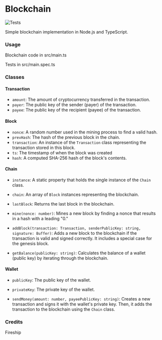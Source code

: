 # Blockchain
![Tests](https://github.com/kasparnau/blockchain/actions/workflows/main.yml/badge.svg)

Simple blockchain implementation in Node.js and TypeScript.

### Usage

Blockchain code in src/main.ts

Tests in src/main.spec.ts

### Classes

#### Transaction

- `amount`: The amount of cryptocurrency transferred in the transaction.
- `payer`: The public key of the sender (payer) of the transaction.
- `payee`: The public key of the recipient (payee) of the transaction.

#### Block

- `nonce`: A random number used in the mining process to find a valid hash.
- `prevHash`: The hash of the previous block in the chain.
- `transaction`: An instance of the `Transaction` class representing the transaction stored in this block.
- `ts`: The timestamp of when the block was created
- `hash`: A computed SHA-256 hash of the block's contents.

#### Chain

- `instance`: A static property that holds the single instance of the `Chain` class.
- `chain`: An array of `Block` instances representing the blockchain.

- `lastBlock`: Returns the last block in the blockchain.
- `mine(nonce: number)`: Mines a new block by finding a nonce that results in a hash with a leading "0."
- `addBlock(transaction: Transaction, senderPublicKey: string, signature: Buffer)`: Adds a new block to the blockchain if the transaction is valid and signed correctly. It includes a special case for the genesis block.
- `getBalance(publicKey: string)`: Calculates the balance of a wallet (public key) by iterating through the blockchain.

#### Wallet

- `publicKey`: The public key of the wallet.
- `privateKey`: The private key of the wallet.

- `sendMoney(amount: number, payeePublicKey: string)`: Creates a new transaction and signs it with the wallet's private key. Then, it adds the transaction to the blockchain using the `Chain` class.

### Credits

Fireship
